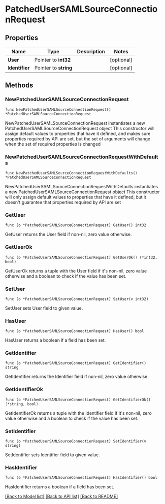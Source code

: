 # PatchedUserSAMLSourceConnectionRequest

## Properties

Name | Type | Description | Notes
------------ | ------------- | ------------- | -------------
**User** | Pointer to **int32** |  | [optional] 
**Identifier** | Pointer to **string** |  | [optional] 

## Methods

### NewPatchedUserSAMLSourceConnectionRequest

`func NewPatchedUserSAMLSourceConnectionRequest() *PatchedUserSAMLSourceConnectionRequest`

NewPatchedUserSAMLSourceConnectionRequest instantiates a new PatchedUserSAMLSourceConnectionRequest object
This constructor will assign default values to properties that have it defined,
and makes sure properties required by API are set, but the set of arguments
will change when the set of required properties is changed

### NewPatchedUserSAMLSourceConnectionRequestWithDefaults

`func NewPatchedUserSAMLSourceConnectionRequestWithDefaults() *PatchedUserSAMLSourceConnectionRequest`

NewPatchedUserSAMLSourceConnectionRequestWithDefaults instantiates a new PatchedUserSAMLSourceConnectionRequest object
This constructor will only assign default values to properties that have it defined,
but it doesn't guarantee that properties required by API are set

### GetUser

`func (o *PatchedUserSAMLSourceConnectionRequest) GetUser() int32`

GetUser returns the User field if non-nil, zero value otherwise.

### GetUserOk

`func (o *PatchedUserSAMLSourceConnectionRequest) GetUserOk() (*int32, bool)`

GetUserOk returns a tuple with the User field if it's non-nil, zero value otherwise
and a boolean to check if the value has been set.

### SetUser

`func (o *PatchedUserSAMLSourceConnectionRequest) SetUser(v int32)`

SetUser sets User field to given value.

### HasUser

`func (o *PatchedUserSAMLSourceConnectionRequest) HasUser() bool`

HasUser returns a boolean if a field has been set.

### GetIdentifier

`func (o *PatchedUserSAMLSourceConnectionRequest) GetIdentifier() string`

GetIdentifier returns the Identifier field if non-nil, zero value otherwise.

### GetIdentifierOk

`func (o *PatchedUserSAMLSourceConnectionRequest) GetIdentifierOk() (*string, bool)`

GetIdentifierOk returns a tuple with the Identifier field if it's non-nil, zero value otherwise
and a boolean to check if the value has been set.

### SetIdentifier

`func (o *PatchedUserSAMLSourceConnectionRequest) SetIdentifier(v string)`

SetIdentifier sets Identifier field to given value.

### HasIdentifier

`func (o *PatchedUserSAMLSourceConnectionRequest) HasIdentifier() bool`

HasIdentifier returns a boolean if a field has been set.


[[Back to Model list]](../README.md#documentation-for-models) [[Back to API list]](../README.md#documentation-for-api-endpoints) [[Back to README]](../README.md)


